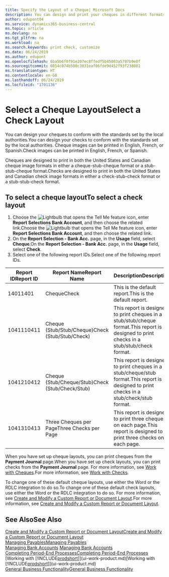 ```yaml
---
title: Specify the Layout of a Cheque| Microsoft Docs
description: You can design and print your cheques in different formats to conform with standards.
author: edupont04
ms.service: dynamics365-business-central
ms.topic: article
ms.devlang: na
ms.tgt_pltfrm: na
ms.workload: na
ms.search.keywords: print check, customize
ms.date: 06/24/2019
ms.author: edupont
ms.openlocfilehash: 6ba5b6f0f91e207ec8ffedf5b45003a5787b9e0f
ms.sourcegitcommit: 0854c074b500c3031eaf86fde9d452f93f238081
ms.translationtype: HT
ms.contentlocale: en-GB
ms.lasthandoff: 06/24/2019
ms.locfileid: "1701136"
---
```

# <a name="select-a-check-layout"></a><span data-ttu-id="00326-103">Select a Cheque Layout</span><span class="sxs-lookup"><span data-stu-id="00326-103">Select a Check Layout</span></span>
<span data-ttu-id="00326-104">You can design your cheques to conform with the standards set by the local authorities.</span><span class="sxs-lookup"><span data-stu-id="00326-104">You can design your checks to conform with the standards set by the local authorities.</span></span> <span data-ttu-id="00326-105">Cheque images can be printed in English, French, or Spanish.</span><span class="sxs-lookup"><span data-stu-id="00326-105">Check images can be printed in English, French, or Spanish.</span></span>

<span data-ttu-id="00326-106">Cheques are designed to print in both the United States and Canadian cheque image formats in either a cheque-stub-cheque format or a stub-stub-cheque format.</span><span class="sxs-lookup"><span data-stu-id="00326-106">Checks are designed to print in both the United States and Canadian check image formats in either a check-stub-check format or a stub-stub-check format.</span></span>

## <a name="to-select-a-check-layout"></a><span data-ttu-id="00326-107">To select a cheque layout</span><span class="sxs-lookup"><span data-stu-id="00326-107">To select a check layout</span></span>
1. <span data-ttu-id="00326-108">Choose the ![Lightbulb that opens the Tell Me feature](media/ui-search/search_small.png "Tell me what you want to do") icon, enter **Report Selections Bank Account**, and then choose the related link.</span><span class="sxs-lookup"><span data-stu-id="00326-108">Choose the ![Lightbulb that opens the Tell Me feature](media/ui-search/search_small.png "Tell me what you want to do") icon, enter **Report Selections Bank Account**, and then choose the related link.</span></span>
2. <span data-ttu-id="00326-109">On the **Report Selection - Bank Acc.** page, in the **Usage** field, select **Cheque**.</span><span class="sxs-lookup"><span data-stu-id="00326-109">On the **Report Selection - Bank Acc.** page, in the **Usage** field, select **Check**.</span></span>
3. <span data-ttu-id="00326-110">Select one of the following report IDs.</span><span class="sxs-lookup"><span data-stu-id="00326-110">Select one of the following report IDs.</span></span>

| <span data-ttu-id="00326-111">Report ID</span><span class="sxs-lookup"><span data-stu-id="00326-111">Report ID</span></span> | <span data-ttu-id="00326-112">Report Name</span><span class="sxs-lookup"><span data-stu-id="00326-112">Report Name</span></span> | <span data-ttu-id="00326-113">Description</span><span class="sxs-lookup"><span data-stu-id="00326-113">Description</span></span> |
| --- | --- | --- |
| <span data-ttu-id="00326-114">1401</span><span class="sxs-lookup"><span data-stu-id="00326-114">1401</span></span> |<span data-ttu-id="00326-115">Cheque</span><span class="sxs-lookup"><span data-stu-id="00326-115">Check</span></span> |<span data-ttu-id="00326-116">This is the default report.</span><span class="sxs-lookup"><span data-stu-id="00326-116">This is the default report.</span></span> |
| <span data-ttu-id="00326-117">10411</span><span class="sxs-lookup"><span data-stu-id="00326-117">10411</span></span> |<span data-ttu-id="00326-118">Cheque (Stub/Stub/Cheque)</span><span class="sxs-lookup"><span data-stu-id="00326-118">Check (Stub/Stub/Check)</span></span> |<span data-ttu-id="00326-119">This report is designed to print cheques in a stub/stub/cheque format.</span><span class="sxs-lookup"><span data-stu-id="00326-119">This report is designed to print checks in a stub/stub/check format.</span></span> |
| <span data-ttu-id="00326-120">10412</span><span class="sxs-lookup"><span data-stu-id="00326-120">10412</span></span> |<span data-ttu-id="00326-121">Cheque (Stub/Cheque/Stub)</span><span class="sxs-lookup"><span data-stu-id="00326-121">Check (Stub/Check/Stub)</span></span> |<span data-ttu-id="00326-122">This report is designed to print cheques in a stub/cheque/stub format.</span><span class="sxs-lookup"><span data-stu-id="00326-122">This report is designed to print checks in a stub/check/stub format.</span></span> |
| <span data-ttu-id="00326-123">10413</span><span class="sxs-lookup"><span data-stu-id="00326-123">10413</span></span> |<span data-ttu-id="00326-124">Three Cheques per Page</span><span class="sxs-lookup"><span data-stu-id="00326-124">Three Checks per Page</span></span> |<span data-ttu-id="00326-125">This report is designed to print three cheques on each page.</span><span class="sxs-lookup"><span data-stu-id="00326-125">This report is designed to print three checks on each page.</span></span> |

<span data-ttu-id="00326-126">When you have set up cheque layouts, you can print cheques from the **Payment Journal** page.</span><span class="sxs-lookup"><span data-stu-id="00326-126">When you have set up check layouts, you can print checks from the **Payment Journal** page.</span></span> <span data-ttu-id="00326-127">For more information, see [Work with Cheques](payables-how-work-checks.md).</span><span class="sxs-lookup"><span data-stu-id="00326-127">For more information, see [Work with Checks](payables-how-work-checks.md).</span></span>

<span data-ttu-id="00326-128">To change one of these default cheque layouts, use either the Word or the RDLC integration to do so.</span><span class="sxs-lookup"><span data-stu-id="00326-128">To change one of these default check layouts, use either the Word or the RDLC integration to do so.</span></span> <span data-ttu-id="00326-129">For more information, see [Create and Modify a Custom Report or Document Layout](ui-how-create-custom-report-layout.md).</span><span class="sxs-lookup"><span data-stu-id="00326-129">For more information, see [Create and Modify a Custom Report or Document Layout](ui-how-create-custom-report-layout.md).</span></span>

## <a name="see-also"></a><span data-ttu-id="00326-130">See Also</span><span class="sxs-lookup"><span data-stu-id="00326-130">See Also</span></span>
[<span data-ttu-id="00326-131">Create and Modify a Custom Report or Document Layout</span><span class="sxs-lookup"><span data-stu-id="00326-131">Create and Modify a Custom Report or Document Layout</span></span>](ui-how-create-custom-report-layout.md)  
[<span data-ttu-id="00326-132">Managing Payables</span><span class="sxs-lookup"><span data-stu-id="00326-132">Managing Payables</span></span>](payables-manage-payables.md)  
<span data-ttu-id="00326-133">[Managing Bank Accounts](bank-manage-bank-accounts.md) </span><span class="sxs-lookup"><span data-stu-id="00326-133">[Managing Bank Accounts](bank-manage-bank-accounts.md) </span></span>  
[<span data-ttu-id="00326-134">Completing Period-End Processes</span><span class="sxs-lookup"><span data-stu-id="00326-134">Completing Period-End Processes</span></span>](year-how-complete-period-end-processes.md)  
<span data-ttu-id="00326-135">[Working with [!INCLUDE[prodshort](includes/prodshort.md)]](ui-work-product.md)</span><span class="sxs-lookup"><span data-stu-id="00326-135">[Working with [!INCLUDE[prodshort](includes/prodshort.md)]](ui-work-product.md)</span></span>  
[<span data-ttu-id="00326-136">General Business Functionality</span><span class="sxs-lookup"><span data-stu-id="00326-136">General Business Functionality</span></span>](ui-across-business-areas.md)
